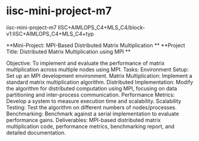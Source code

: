 # iisc-mini-project-m7
iisc-mini-project-m7 IISC+AIMLOPS_C4+MLS_C4/block-v1:IISC+AIMLOPS_C4+MLS_C4+typ

**Mini-Project: MPI-Based Distributed Matrix Multiplication
**
**Project Title: Distributed Matrix Multiplication using MPI
**

Objective: To implement and evaluate the performance of matrix multiplication across
multiple nodes using MPI.
Tasks:
Environment Setup: Set up an MPI development environment.
Matrix Multiplication: Implement a standard matrix multiplication algorithm.
Distributed Implementation: Modify the algorithm for distributed computation using
MPI, focusing on data partitioning and inter-process communication.
Performance Metrics: Develop a system to measure execution time and scalability.
Scalability Testing: Test the algorithm on different numbers of nodes/processes.
Benchmarking: Benchmark against a serial implementation to evaluate performance
gains.
Deliverables: MPI-based distributed matrix multiplication code, performance metrics,
benchmarking report, and detailed documentation.
